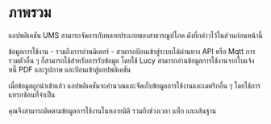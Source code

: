 # ภาพรวม

แอปพลิเคชัน UMS สามารถจัดการกับหลายประเภทของสาธารณูปโภค ดังที่กล่าวไว้ในส่วนก่อนหน้านี้

ข้อมูลการใช้งาน - รวมถึงการอ่านมิเตอร์ - สามารถป้อนเข้าสู่ระบบได้ผ่านทาง API หรือ Mqtt การรวมตัวอื่น ๆ ก็สามารถใช้สำหรับการรับข้อมูล โดยใช้ Lucy สามารถอ่านข้อมูลการใช้งานจากใบแจ้งหนี้ PDF และรูปภาพ และป้อนเข้าสู่แอปพลิเคชัน

เมื่อข้อมูลถูกนำเข้าแล้ว แอปพลิเคชันจะคำนวณและจัดเก็บข้อมูลการใช้งานและเมตริกอื่น ๆ โดยใช้การแทรกซ้อนที่จำเป็น

คุณจึงสามารถติดตามข้อมูลการใช้งานในหลายมิติ รวมถึงช่วงเวลา แท็ก และเส้นฐาน